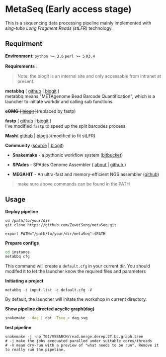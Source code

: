# MetaSeq (Early access stage)

This is a sequencing data processing pipeline mainly implemented with *sing-tube Long Fragment Reads (stLFR)* technology.

## Requirment

**Environment**: `python >= 3.6` `perl >= 5` `R3.4`

**Requirements**：

> Note: the biogit is an internal site and only accessable from intranet at present.

**metabbq** ( [github](https://github.com/ZeweiSong/metaSeq) | [biogit](https://biogit.cn/Fangchao/metaSeq) )  
metabbq means "METAgenome Bead Barcode Quantification", which is a launcher to initiate workdir and calling sub functions.

~~**cOMG** ( [biogit](https://biogit.cn/Fangchao/Omics_pipeline) )~~(replaced by fastp)

**fastp** ( [github](https://github.com/OpenGene/fastp) | [biogit](https://biogit.cn/PUB/fastp) )  
I've modified `fastp` to speed up the split barcodes process

~~**Mash**( [github](https://github.com/marbl/Mash) | [biogit](https://biogit.cn/PUB/Mash) )~~(modified to fit stLFR)

**Community** ([source](https://sites.google.com/site/findcommunities/) | [biogit](https://biogit.cn/PUB/community))

- **Snakemake** - a pythonic workflow system ([bitbucket](https://bitbucket.org/snakemake/snakemake))

- **SPAdes** - SPAdes Genome Assembler ( [about ](http://cab.spbu.ru/software/spades/)| [github ](https://github.com/ablab/spades) )

- **MEGAHIT** -  An ultra-fast and memory-efficient NGS assembler ([github](https://github.com/voutcn/megahit))

> make sure  above commands can be found in the PATH

## Usage

**Deploy pipeline**
```
cd /path/to/your/dir
git clone https://github.com/ZeweiSong/metaSeq.git

export PATH="/path/to/your/dir/metaSeq":$PATH
```
**Prepare configs**
```bash
cd instance
metabbq cfg  
```
This command will create a `default.cfg` in your current dir. 
You should modifed it to let the launcher know the required files and parameters

**Initiating a project**
```
metabbq -i input.list -c default.cfg -V
```
By default, the launcher will initate the workshop in current directory.

**Show pipeline directed acyclic graph(dag)**
```bash
snakemake --dag | dot -Tsvg > dag.svg
```

**test pipeline**

```
snakemake -j -np T01/VSEARCH/read.merge.derep.2T.bc.graph.tree
# -j make the jobs execuated paralled under suitable cores/threads
# -n mean dry-run with a preview of "what needs to be run". Remove it to really run the pipeline.
```
